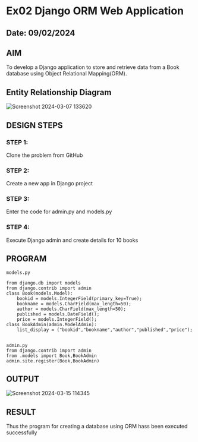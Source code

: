 # Ex02 Django ORM Web Application
## Date: 09/02/2024

## AIM
To develop a Django application to store and retrieve data from a Book database using Object Relational Mapping(ORM).

## Entity Relationship Diagram
![Screenshot 2024-03-07 133620](https://github.com/Narasimhan05/ORM/assets/132819871/c232084c-d1c7-435b-b650-ac78d07a5e11)

## DESIGN STEPS

### STEP 1:
Clone the problem from GitHub

### STEP 2:
Create a new app in Django project

### STEP 3:
Enter the code for admin.py and models.py

### STEP 4:
Execute Django admin and create details for 10 books

## PROGRAM
```
models.py

from django.db import models
from django.contrib import admin
class Book(models.Model):
    bookid = models.IntegerField(primary_key=True);
    bookname = models.CharField(max_length=50);
    author = models.CharField(max_length=50);
    published = models.DateField();
    price = models.IntegerField();
class BookAdmin(admin.ModelAdmin):
    list_display = ("bookid","bookname","author","published","price");


admin.py
from django.contrib import admin
from .models import Book,BookAdmin
admin.site.register(Book,BookAdmin)

```

## OUTPUT

![Screenshot 2024-03-15 114345](https://github.com/Narasimhan05/ORM/assets/132819871/5881c5cd-f573-4542-b2f7-915447edfb33)

## RESULT
Thus the program for creating a database using ORM hass been executed successfully
